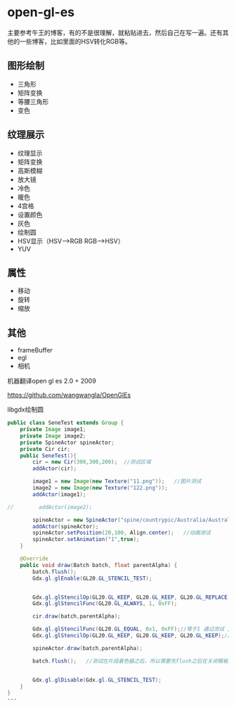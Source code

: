 # open-gl-es

主要参考午王的博客，有的不是很理解，就粘贴进去，然后自己在写一遍。还有其他的一些博客，比如里面的HSV转化RGB等。

## 图形绘制

- 三角形
- 矩阵变换
- 等腰三角形
- 变色

## 纹理展示

- 纹理显示
- 矩阵变换
- 高斯模糊
- 放大镜
- 冷色
- 暖色
- 4宫格
- 设置颜色
- 灰色
- 绘制圆
- HSV显示（HSV-->RGB  RGB-->HSV）
- YUV 

## 属性

- 移动
- 旋转
- 缩放

## 其他

- frameBuffer
- egl
- 相机



机器翻译open gl es 2.0  + 2009

https://github.com/wangwangla/OpenGlEs



libgdx绘制圆

```java
public class SeneTest extends Group {
    private Image image1;
    private Image image2;
    private SpineActor spineActor;
    private Cir cir;
    public SeneTest(){
        cir = new Cir(300,300,200);  //测试区域
        addActor(cir);

        image1 = new Image(new Texture("11.png"));   //图片测试
        image2 = new Image(new Texture("122.png"));
        addActor(image1);

//        addActor(image2);

        spineActor = new SpineActor("spine/countrypic/Australia/Australia");
        addActor(spineActor);
        spineActor.setPosition(20,100, Align.center);   //动画测试
        spineActor.setAnimation("1",true);
    }

    @Override
    public void draw(Batch batch, float parentAlpha) {
        batch.flush();
        Gdx.gl.glEnable(GL20.GL_STENCIL_TEST);


        Gdx.gl.glStencilOp(GL20.GL_KEEP, GL20.GL_KEEP, GL20.GL_REPLACE);//第一次绘制的像素的模版值 0+1 = 1
        Gdx.gl.glStencilFunc(GL20.GL_ALWAYS, 1, 0xFF);

        cir.draw(batch,parentAlpha);

        Gdx.gl.glStencilFunc(GL20.GL_EQUAL, 0x1, 0xFF);//等于1 通过测试 ,就是上次绘制的图 的范围 才通过测试。
        Gdx.gl.glStencilOp(GL20.GL_KEEP, GL20.GL_KEEP, GL20.GL_KEEP);//没有通过测试的，保留原来的，也就是保留上一次的值。

        spineActor.draw(batch,parentAlpha);

        batch.flush();   //测试在片段着色器之后，所以需要先flush之后在关闭模板测试


        Gdx.gl.glDisable(Gdx.gl.GL_STENCIL_TEST);
    }
}
···



